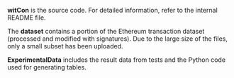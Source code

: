 **witCon** is the source code. For detailed information, refer to the internal README file.  

The **dataset** contains a portion of the Ethereum transaction dataset (processed and modified with signatures). Due to the large size of the files, only a small subset has been uploaded.  

**ExperimentalData** includes the result data from tests and the Python code used for generating tables.
